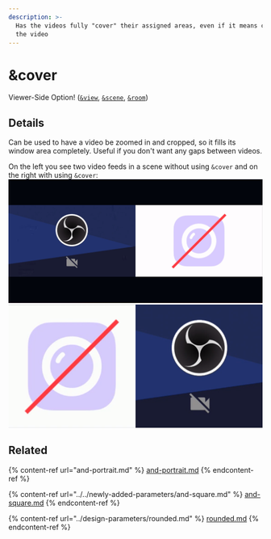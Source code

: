 ```yaml
---
description: >-
  Has the videos fully "cover" their assigned areas, even if it means cropping
  the video
---
```


# \&cover

Viewer-Side Option! ([`&view`](view.md), [`&scene`](scene.md), [`&room`](../../general-settings/room.md))

## Details

Can be used to have a video be zoomed in and cropped, so it fills its window area completely. Useful if you don't want any gaps between videos.

On the left you see two video feeds in a scene without using `&cover` and on the right with using `&cover`:\
![](<../../.gitbook/assets/image (16).png>)![](<../../.gitbook/assets/image (28).png>)

## Related

{% content-ref url="and-portrait.md" %}
[and-portrait.md](and-portrait.md)
{% endcontent-ref %}

{% content-ref url="../../newly-added-parameters/and-square.md" %}
[and-square.md](../../newly-added-parameters/and-square.md)
{% endcontent-ref %}

{% content-ref url="../design-parameters/rounded.md" %}
[rounded.md](../design-parameters/rounded.md)
{% endcontent-ref %}
